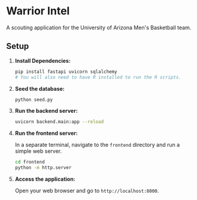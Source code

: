 
# Warrior Intel

A scouting application for the University of Arizona Men's Basketball team.

## Setup

1.  **Install Dependencies:**

    ```bash
    pip install fastapi uvicorn sqlalchemy
    # You will also need to have R installed to run the R scripts.
    ```

2.  **Seed the database:**

    ```bash
    python seed.py
    ```

3.  **Run the backend server:**

    ```bash
    uvicorn backend.main:app --reload
    ```

4.  **Run the frontend server:**

    In a separate terminal, navigate to the `frontend` directory and run a simple web server.

    ```bash
    cd frontend
    python -m http.server
    ```

5.  **Access the application:**

    Open your web browser and go to `http://localhost:8000`.

